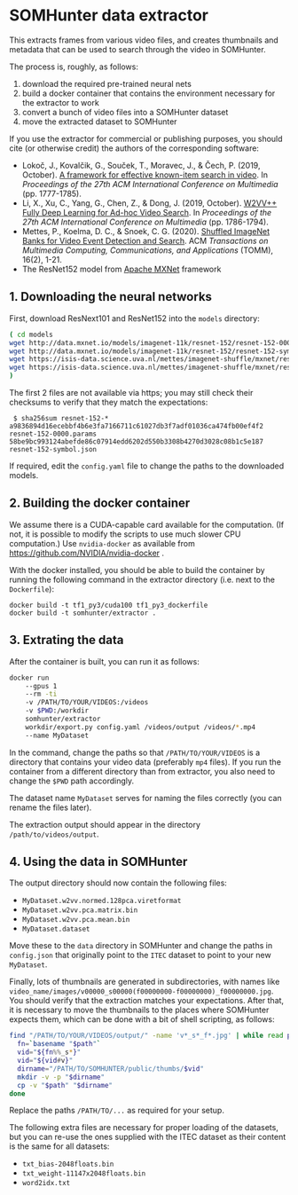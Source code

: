 # SOMHunter data extractor

This extracts frames from various video files, and creates thumbnails and metadata that can be used to search through the video in SOMHunter.

The process is, roughly, as follows:
1. download the required pre-trained neural nets
2. build a docker container that contains the environment necessary for the extractor to work
3. convert a bunch of video files into a SOMHunter dataset
4. move the extracted dataset to SOMHunter

If you use the extractor for commercial or publishing purposes, you should cite (or otherwise credit) the authors of the corresponding software:

- Lokoč, J., Kovalčik, G., Souček, T., Moravec, J., & Čech, P.
  (2019, October).
  [A framework for effective known-item search in video](https://dl.acm.org/doi/abs/10.1145/3343031.3351046).
  In *Proceedings of the 27th ACM International Conference on Multimedia* (pp. 1777-1785).
- Li, X., Xu, C., Yang, G., Chen, Z., & Dong, J.
  (2019, October).
  [W2VV++ Fully Deep Learning for Ad-hoc Video Search](https://dl.acm.org/doi/abs/10.1145/3343031.3350906).
  In *Proceedings of the 27th ACM International Conference on Multimedia* (pp. 1786-1794).
- Mettes, P., Koelma, D. C., & Snoek, C. G. (2020).
  [Shuffled ImageNet Banks for Video Event Detection and Search](https://dl.acm.org/doi/abs/10.1145/3377875).
  ACM *Transactions on Multimedia Computing, Communications, and Applications* (TOMM), 16(2), 1-21.
- The ResNet152 model from [Apache MXNet](https://mxnet.incubator.apache.org/) framework

## 1. Downloading the neural networks

First, download ResNext101 and ResNet152 into the `models` directory:

```sh
( cd models
wget http://data.mxnet.io/models/imagenet-11k/resnet-152/resnet-152-0000.params
wget http://data.mxnet.io/models/imagenet-11k/resnet-152/resnet-152-symbol.json
wget https://isis-data.science.uva.nl/mettes/imagenet-shuffle/mxnet/resnext101_bottomup_12988/resnext-101-1-0040.params
wget https://isis-data.science.uva.nl/mettes/imagenet-shuffle/mxnet/resnext101_bottomup_12988/resnext-101-symbol.json
)
```

The first 2 files are not available via https; you may still check their checksums to verify that they match the expectations:

```
 $ sha256sum resnet-152-*
a9836894d16ecebbf4b6e3fa7166711c61027db3f7adf01036ca474fb00ef4f2  resnet-152-0000.params
58be9bc993124abefde86c07914edd6202d550b3308b4270d3028c08b1c5e187  resnet-152-symbol.json
```

If required, edit the `config.yaml` file to change the paths to the downloaded models.


## 2. Building the docker container

We assume there is a CUDA-capable card available for the computation. (If not, it is possible to modify the scripts to use much slower CPU computation.) Use `nvidia-docker` as available from https://github.com/NVIDIA/nvidia-docker .

With the docker installed, you should be able to build the container by running the following command in the extractor directory (i.e. next to the `Dockerfile`):
```
docker build -t tf1_py3/cuda100 tf1_py3_dockerfile 
docker build -t somhunter/extractor .
```

## 3. Extrating the data

After the container is built, you can run it as follows:

```sh
docker run
    --gpus 1
    --rm -ti
    -v /PATH/TO/YOUR/VIDEOS:/videos
    -v $PWD:/workdir
    somhunter/extractor
    workdir/export.py config.yaml /videos/output /videos/*.mp4
    --name MyDataset
```

In the command, change the paths so that `/PATH/TO/YOUR/VIDEOS` is a directory that contains your video data (preferably `mp4` files). If you run the container from a different directory than from extractor, you also need to change the `$PWD` path accordingly.

The dataset name `MyDataset` serves for naming the files correctly (you can rename the files later).

The extraction output should appear in the directory `/path/to/videos/output`.

## 4. Using the data in SOMHunter

The output directory should now contain the following files:

- `MyDataset.w2vv.normed.128pca.viretformat`
- `MyDataset.w2vv.pca.matrix.bin`
- `MyDataset.w2vv.pca.mean.bin`
- `MyDataset.dataset`

Move these to the `data` directory in SOMHunter and change the paths in `config.json` that originally point to the `ITEC` dataset to point to your new `MyDataset`.

Finally, lots of thumbnails are generated in subdirectories, with names like `video_name/images/v00000_s00000(f00000000-f00000000)_f00000000.jpg`. You should verify that the extraction matches your expectations. After that, it is necessary to move the thumbnails to the places where SOMHunter expects them, which can be done with a bit of shell scripting, as follows:

```sh
find "/PATH/TO/YOUR/VIDEOS/output/" -name 'v*_s*_f*.jpg' | while read path ; do
  fn=`basename "$path"`
  vid="${fn%%_s*}"
  vid="${vid#v}"
  dirname="/PATH/TO/SOMHUNTER/public/thumbs/$vid"
  mkdir -v -p "$dirname"
  cp -v "$path" "$dirname"
done
```

Replace the paths `/PATH/TO/...` as required for your setup.

The following extra files are necessary for proper loading of the datasets, but you can re-use the ones supplied with the ITEC dataset as their content is the same for all datasets:
- `txt_bias-2048floats.bin`
- `txt_weight-11147x2048floats.bin`
- `word2idx.txt`
